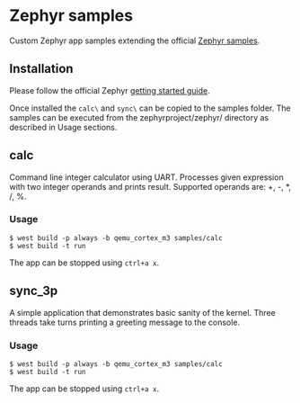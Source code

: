 # Zephyr samples
Custom Zephyr app samples extending the official [Zephyr samples](https://docs.zephyrproject.org/latest/samples/index.html).

## Installation
Please follow the official Zephyr [getting started guide](https://docs.zephyrproject.org/latest/develop/getting_started/index.html).

Once installed the `calc\` and `sync\` can be copied to the samples folder.
The samples can be executed from the zephyrproject/zephyr/ directory as described in Usage sections.

## calc
Command line integer calculator using UART. 
Processes given expression with two integer operands and prints result.
Supported operands are: +, -, *, /, %.

### Usage
```
$ west build -p always -b qemu_cortex_m3 samples/calc
$ west build -t run
```
The app can be stopped using `ctrl+a x`.

## sync_3p
A simple application that demonstrates basic sanity of the kernel.
Three threads take turns printing a greeting message to the console.

### Usage
```
$ west build -p always -b qemu_cortex_m3 samples/calc
$ west build -t run
```
The app can be stopped using `ctrl+a x`.
